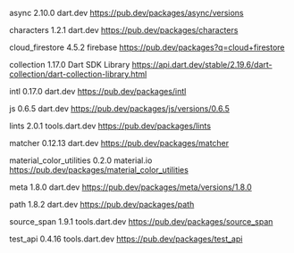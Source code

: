 async 2.10.0 dart.dev https://pub.dev/packages/async/versions

characters 1.2.1 dart.dev https://pub.dev/packages/characters

cloud_firestore 4.5.2 firebase https://pub.dev/packages?q=cloud+firestore

collection 1.17.0 Dart SDK Library https://api.dart.dev/stable/2.19.6/dart-collection/dart-collection-library.html

intl 0.17.0 dart.dev https://pub.dev/packages/intl

js 0.6.5 dart.dev https://pub.dev/packages/js/versions/0.6.5

lints 2.0.1 tools.dart.dev https://pub.dev/packages/lints 

matcher 0.12.13 dart.dev https://pub.dev/packages/matcher

material_color_utilities 0.2.0 material.io https://pub.dev/packages/material_color_utilities

meta 1.8.0 dart.dev https://pub.dev/packages/meta/versions/1.8.0

path 1.8.2 dart.dev https://pub.dev/packages/path

source_span 1.9.1 tools.dart.dev https://pub.dev/packages/source_span

test_api 0.4.16 tools.dart.dev https://pub.dev/packages/test_api
